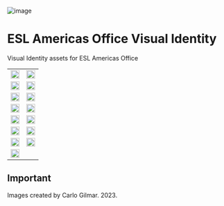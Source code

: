 ![image](https://user-images.githubusercontent.com/17634377/210445036-590a684b-3716-4670-b120-17d08d0f0499.png)

# ESL Americas Office Visual Identity

Visual Identity assets for ESL Americas Office

<table width="100%">
  <tr>
    <td>
     <img src="https://user-images.githubusercontent.com/17634377/210445988-d81f14a7-58d6-43c4-b660-a4b2a60fd0d3.png" width="100%"/>
    </td>
    <td>
     <img src="https://user-images.githubusercontent.com/17634377/210446293-17cf2e9d-8818-4baa-bee8-94da7cd1c37f.png" width="100%"/>
    </td>
  </tr>
  <tr>
    <td>
     <img src="https://user-images.githubusercontent.com/17634377/210446357-f34693bf-4c7f-44b3-8c01-eaf6a04c8ef4.png" width="100%"/>
    </td>
    <td>
     <img src="https://user-images.githubusercontent.com/17634377/210446434-a39b98c7-bd54-4081-a3f5-1b0868ad3531.png" width="100%"/>
    </td>
  </tr>
    <tr>
    <td>
     <img src="https://user-images.githubusercontent.com/17634377/210446477-63c77647-b931-430a-be1a-6b55ef78c551.png" width="100%"/>
    </td>
    <td>
     <img src="https://user-images.githubusercontent.com/17634377/210448234-db039015-d353-44cc-ae70-e666d18d2efc.png" width="100%"/>
    </td>
  </tr>
    </tr>
    <tr>
    <td>
     <img src="https://user-images.githubusercontent.com/17634377/210455505-ba08fff2-5691-4b1d-9cc3-11ade1355538.png" width="100%"/>
    </td>
    <td>
    <img src="https://user-images.githubusercontent.com/17634377/210591812-02ee3a96-a5b2-4e74-b687-ab5e02ce5c81.png" width="100%"/>
    </td>
  </tr>
  
  <tr>
    <td>
     <img src="https://user-images.githubusercontent.com/17634377/210592037-9a6b1c76-0197-49ca-8971-2054c051b770.png" width="100%"/>
    </td>
    <td>
    <img src="https://user-images.githubusercontent.com/17634377/210592040-f77042ba-0918-4517-9dd7-9e4796cda446.png" width="100%"/>
    </td>
  </tr>
  
  <tr>
    <td>
     <img src="https://user-images.githubusercontent.com/17634377/210592035-580510a3-9689-43ea-a069-cf917f04eef0.png" width="100%"/>
    </td>
    <td>
    <img src="https://user-images.githubusercontent.com/17634377/210592032-0b2c91cb-c59c-4842-9889-358740870e63.png" width="100%"/>
    </td>
  </tr>
  
  <tr>
    <td>
     <img src="https://user-images.githubusercontent.com/17634377/210592025-90dbd93a-a0a5-4f1d-8af1-27523214c3af.png" width="100%"/>
    </td>
    <td>
      <img src="https://user-images.githubusercontent.com/17634377/210592684-cd9dfbc2-60ba-4611-ac19-f4fa5320f348.png" width="100%"/>
    </td>
  </tr>
  
  <tr>
    <td>
     <img src="https://user-images.githubusercontent.com/17634377/211626710-9bfab4ea-faed-4a63-897d-5e81a1c1e59d.png" width="100%"/>
    </td>
    <td>
    </td>
  </tr>
</table>


## Important

Images created by Carlo Gilmar. 2023.
